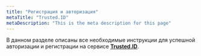 ```yaml
---
title: "Регистрация и авторизация"
metaTitle: "Trusted.ID"
metaDescription: "This is the meta description for this page"
---
```


В данном разделе описаны все необходимые инструкции для успешной авторизации и регистрации на сервисе [**Trusted.ID**](https://id.trusted.plus).